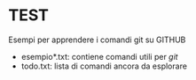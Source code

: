 # TEST

Esempi per apprendere i comandi git su GITHUB

 - esempio*.txt: contiene comandi utili per *git*
 - todo.txt: lista di comandi ancora da esplorare
